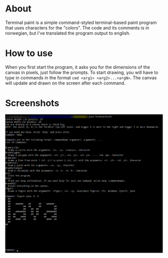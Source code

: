 # About
Terminal paint is a simple command-styled terminal-based paint program that uses characters for the "colors". The code and its comments is in norwegian, but I've translated the program output to english.

# How to use
When you first start the program, it asks you for the dimensions of the canvas in pixels, just follow the prompts. To start drawing, you will have to type in commands in the format `cmd <arg1> <arg2>...<argN>`. The canvas will update and drawn on the screen after each command.

# Screenshots
![Terminal-Paint](screenshot.png "Terminal Paint")
